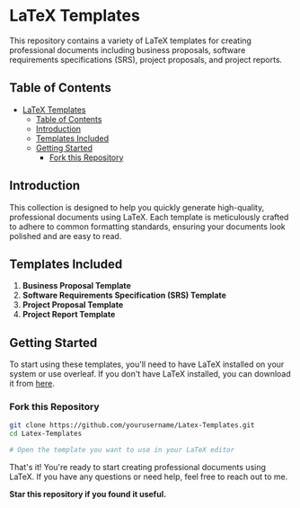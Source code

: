 # LaTeX Templates

This repository contains a variety of LaTeX templates for creating professional documents including business proposals, software requirements specifications (SRS), project proposals, and project reports.

## Table of Contents

- [LaTeX Templates](#latex-templates)
  - [Table of Contents](#table-of-contents)
  - [Introduction](#introduction)
  - [Templates Included](#templates-included)
  - [Getting Started](#getting-started)
    - [Fork this Repository](#fork-this-repository)

## Introduction

This collection is designed to help you quickly generate high-quality, professional documents using LaTeX. Each template is meticulously crafted to adhere to common formatting standards, ensuring your documents look polished and are easy to read.

## Templates Included

1. **Business Proposal Template**
2. **Software Requirements Specification (SRS) Template**
3. **Project Proposal Template**
4. **Project Report Template**

## Getting Started

To start using these templates, you'll need to have LaTeX installed on your system or use overleaf. If you don't have LaTeX installed, you can download it from [here](https://www.latex-project.org/get/).

### Fork this Repository

```sh
git clone https://github.com/yourusername/Latex-Templates.git
cd Latex-Templates

# Open the template you want to use in your LaTeX editor
```

That's it! You're ready to start creating professional documents using LaTeX. If you have any questions or need help, feel free to reach out to me.

**Star this repository if you found it useful.**
